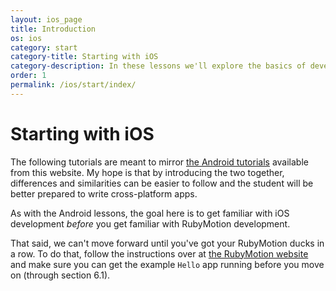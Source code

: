 ```yaml
---
layout: ios_page
title: Introduction
os: ios
category: start
category-title: Starting with iOS
category-description: In these lessons we'll explore the basics of developing for iOS with RubyMotion. Much like the first Android lessons, we'll not use any 3rd party help so that we can get familiar with the Apple way as a reference point.
order: 1
permalink: /ios/start/index/
---
```


# Starting with iOS

The following tutorials are meant to mirror [the Android tutorials](http://kcerb.github.io/fruit-robot/tutorials/android/) available from this website.
My hope is that by introducing the two together, differences and similarities can be easier to follow and the student will be better prepared to write cross-platform apps.

As with the Android lessons, the goal here is to get familiar with iOS development *before* you get familiar with RubyMotion development.

That said, we can't move forward until you've got your RubyMotion ducks in a row. To do that, follow the instructions over at [the RubyMotion website](http://www.rubymotion.com/developers/guides/manuals/cocoa/getting-started/) and make sure you can get the example `Hello` app running before you move on (through section 6.1).

